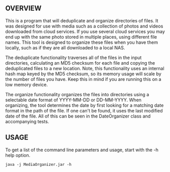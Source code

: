 ## OVERVIEW
This is a program that will deduplicate and organize directories of files. It was designed for use with media such as a collection of photos and videos downloaded from cloud services. If you use several cloud services you may end up with the same photo stored in multiple places, using different file names. This tool is designed to organize these files when you have them locally, such as if they are all downloaded to a local NAS.

The deduplicate functionality traverses all of the files in the input directories, calculating an MD5 checksum for each file and copying the deduplicated files to a new location. Note, this functionality uses an internal hash map keyed by the MD5 checksum, so its memory usage will scale by the number of files you have. Keep this in mind if you are running this on a low memory device. 

The organize functionality organizes the files into directories using a selectable date format of YYYY-MM-DD or DD-MM-YYYY. When organizing, the tool determines the date by first looking for a matching date format in the path of the file. If one can't be found, it uses the last modified date of the file. All of this can be seen in the DateOrganizer class and accompanying tests.


## USAGE
To get a list of the command line parameters and usage, start with the -h help option.

````
java -j MediaOrganizer.jar -h
````
